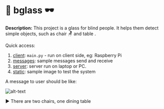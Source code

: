 # 	:star2: bglass :dark_sunglasses:

__Description:__ This project is a glass for blind people. It helps them detect simple objects, such as chair :chair: and table .

Quick access:

1. [client](client): `main.py` - run on client side, eg: Raspberry Pi
2. [messages](messages): sample messages send and receive 
3. [server](server): server run on laptop or PC.
4. [static](static): sample image to test the system

A message to user should be like:

![alt-text](https://www.ikea.com/us/en/images/products/laett-childrens-table-and-2-chairs-white-pine__0735856_pe740220_s5.jpg?f=xs)

:arrow_forward: There are two chairs, one dining table

